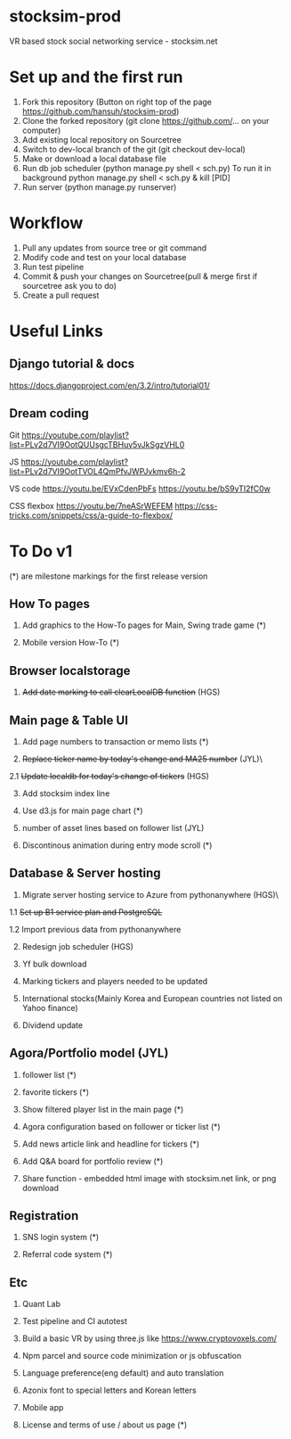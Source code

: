 # stocksim-prod
VR based stock social networking service - stocksim.net

# Set up and the first run
1. Fork this repository (Button on right top of the page https://github.com/hansuh/stocksim-prod)
2. Clone the forked repository (git clone https://github.com/... on your computer)
3. Add existing local repository on Sourcetree
4. Switch to dev-local branch of the git (git checkout dev-local)
6. Make or download a local database file
7. Run db job scheduler (python manage.py shell < sch.py)
To run it in background
python manage.py shell < sch.py &
kill [PID]
8. Run server (python manage.py runserver)

# Workflow
1. Pull any updates from source tree or git command
2. Modify code and test on your local database
3. Run test pipeline
4. Commit & push your changes on Sourcetree(pull & merge first if sourcetree ask you to do)
5. Create a pull request

# Useful Links

## Django tutorial & docs
https://docs.djangoproject.com/en/3.2/intro/tutorial01/

## Dream coding
Git
https://youtube.com/playlist?list=PLv2d7VI9OotQUUsgcTBHuy5vJkSgzVHL0

JS
https://youtube.com/playlist?list=PLv2d7VI9OotTVOL4QmPfvJWPJvkmv6h-2

VS code
https://youtu.be/EVxCdenPbFs
https://youtu.be/bS9yTI2fC0w

CSS flexbox
https://youtu.be/7neASrWEFEM
https://css-tricks.com/snippets/css/a-guide-to-flexbox/


# To Do v1

(*) are milestone markings for the first release version

## How To pages

1. Add graphics to the How-To pages for Main, Swing trade game (*)

2. Mobile version How-To (*)

## Browser localstorage

1. ~~Add date marking to call clearLocalDB function~~ (HGS)

## Main page & Table UI

1. Add page numbers to transaction or memo lists (*)

2. ~~Replace ticker name by today's change and MA25 number~~ (JYL)\

2.1 ~~Update localdb for today's change of tickers~~ (HGS)

3. Add stocksim index line

4. Use d3.js for main page chart (*)

5. number of asset lines based on follower list (JYL)

6. Discontinous animation during entry mode scroll (*)

## Database & Server hosting

1. Migrate server hosting service to Azure from pythonanywhere (HGS)\

1.1 ~~Set up B1 service plan and PostgreSQL~~

1.2 Import previous data from pythonanywhere

2. Redesign job scheduler (HGS)

3. Yf bulk download

4. Marking tickers and players needed to be updated

5. International stocks(Mainly Korea and European countries not listed on Yahoo finance)

6. Dividend update

## Agora/Portfolio model (JYL)

1. follower list (*)

2. favorite tickers (*)

3. Show filtered player list in the main page (*)

4. Agora configuration based on follower or ticker list (*)

5. Add news article link and headline for tickers (*)

6. Add Q&A board for portfolio review (*)

7. Share function - embedded html image with stocksim.net link, or png download

## Registration

1. SNS login system (*)

2. Referral code system (*)

## Etc

1. Quant Lab

2. Test pipeline and CI autotest

3. Build a basic VR by using three.js like https://www.cryptovoxels.com/

4. Npm parcel and source code minimization or js obfuscation

5. Language preference(eng default) and auto translation

6. Azonix font to special letters and Korean letters

7. Mobile app

8. License and terms of use / about us page (*)
